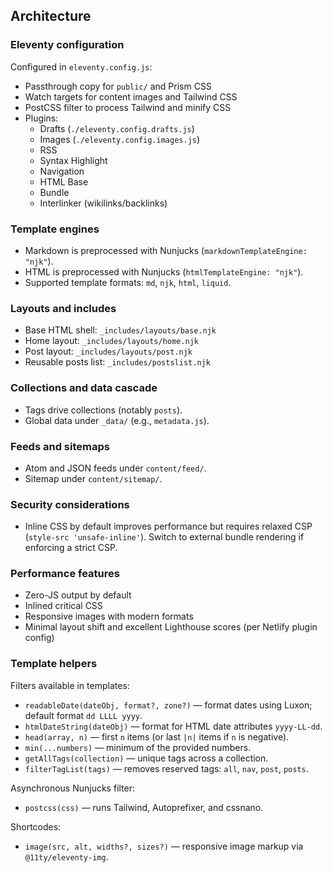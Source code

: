 ## Architecture

### Eleventy configuration
Configured in `eleventy.config.js`:
- Passthrough copy for `public/` and Prism CSS
- Watch targets for content images and Tailwind CSS
- PostCSS filter to process Tailwind and minify CSS
- Plugins:
  - Drafts (`./eleventy.config.drafts.js`)
  - Images (`./eleventy.config.images.js`)
  - RSS
  - Syntax Highlight
  - Navigation
  - HTML Base
  - Bundle
  - Interlinker (wikilinks/backlinks)

### Template engines
- Markdown is preprocessed with Nunjucks (`markdownTemplateEngine: "njk"`).
- HTML is preprocessed with Nunjucks (`htmlTemplateEngine: "njk"`).
- Supported template formats: `md`, `njk`, `html`, `liquid`.

### Layouts and includes
- Base HTML shell: `_includes/layouts/base.njk`
- Home layout: `_includes/layouts/home.njk`
- Post layout: `_includes/layouts/post.njk`
- Reusable posts list: `_includes/postslist.njk`

### Collections and data cascade
- Tags drive collections (notably `posts`).
- Global data under `_data/` (e.g., `metadata.js`).

### Feeds and sitemaps
- Atom and JSON feeds under `content/feed/`.
- Sitemap under `content/sitemap/`.

### Security considerations
- Inline CSS by default improves performance but requires relaxed CSP (`style-src 'unsafe-inline'`). Switch to external bundle rendering if enforcing a strict CSP.

### Performance features
- Zero-JS output by default
- Inlined critical CSS
- Responsive images with modern formats
- Minimal layout shift and excellent Lighthouse scores (per Netlify plugin config)

### Template helpers

Filters available in templates:
- `readableDate(dateObj, format?, zone?)` — format dates using Luxon; default format `dd LLLL yyyy`.
- `htmlDateString(dateObj)` — format for HTML date attributes `yyyy-LL-dd`.
- `head(array, n)` — first `n` items (or last `|n|` items if `n` is negative).
- `min(...numbers)` — minimum of the provided numbers.
- `getAllTags(collection)` — unique tags across a collection.
- `filterTagList(tags)` — removes reserved tags: `all`, `nav`, `post`, `posts`.

Asynchronous Nunjucks filter:
- `postcss(css)` — runs Tailwind, Autoprefixer, and cssnano.

Shortcodes:
- `image(src, alt, widths?, sizes?)` — responsive image markup via `@11ty/eleventy-img`.
